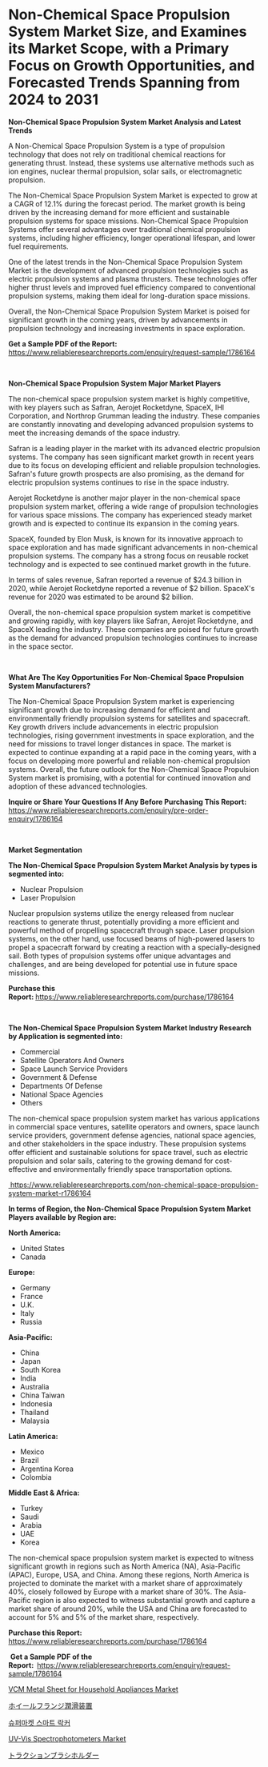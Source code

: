 <p><h1>Non-Chemical Space Propulsion System Market Size, and Examines its Market Scope, with a Primary Focus on Growth Opportunities, and Forecasted Trends Spanning from 2024 to 2031</h1></p><p><strong>Non-Chemical Space Propulsion System Market Analysis and Latest Trends</strong></p>
<p><p>A Non-Chemical Space Propulsion System is a type of propulsion technology that does not rely on traditional chemical reactions for generating thrust. Instead, these systems use alternative methods such as ion engines, nuclear thermal propulsion, solar sails, or electromagnetic propulsion.</p><p>The Non-Chemical Space Propulsion System Market is expected to grow at a CAGR of 12.1% during the forecast period. The market growth is being driven by the increasing demand for more efficient and sustainable propulsion systems for space missions. Non-Chemical Space Propulsion Systems offer several advantages over traditional chemical propulsion systems, including higher efficiency, longer operational lifespan, and lower fuel requirements.</p><p>One of the latest trends in the Non-Chemical Space Propulsion System Market is the development of advanced propulsion technologies such as electric propulsion systems and plasma thrusters. These technologies offer higher thrust levels and improved fuel efficiency compared to conventional propulsion systems, making them ideal for long-duration space missions.</p><p>Overall, the Non-Chemical Space Propulsion System Market is poised for significant growth in the coming years, driven by advancements in propulsion technology and increasing investments in space exploration.</p></p>
<p><strong>Get a Sample PDF of the Report:&nbsp;</strong> <a href="https://www.reliableresearchreports.com/enquiry/request-sample/1786164">https://www.reliableresearchreports.com/enquiry/request-sample/1786164</a></p>
<p>&nbsp;</p>
<p><strong>Non-Chemical Space Propulsion System Major Market Players</strong></p>
<p><p>The non-chemical space propulsion system market is highly competitive, with key players such as Safran, Aerojet Rocketdyne, SpaceX, IHI Corporation, and Northrop Grumman leading the industry. These companies are constantly innovating and developing advanced propulsion systems to meet the increasing demands of the space industry.</p><p>Safran is a leading player in the market with its advanced electric propulsion systems. The company has seen significant market growth in recent years due to its focus on developing efficient and reliable propulsion technologies. Safran's future growth prospects are also promising, as the demand for electric propulsion systems continues to rise in the space industry.</p><p>Aerojet Rocketdyne is another major player in the non-chemical space propulsion system market, offering a wide range of propulsion technologies for various space missions. The company has experienced steady market growth and is expected to continue its expansion in the coming years.</p><p>SpaceX, founded by Elon Musk, is known for its innovative approach to space exploration and has made significant advancements in non-chemical propulsion systems. The company has a strong focus on reusable rocket technology and is expected to see continued market growth in the future.</p><p>In terms of sales revenue, Safran reported a revenue of $24.3 billion in 2020, while Aerojet Rocketdyne reported a revenue of $2 billion. SpaceX's revenue for 2020 was estimated to be around $2 billion.</p><p>Overall, the non-chemical space propulsion system market is competitive and growing rapidly, with key players like Safran, Aerojet Rocketdyne, and SpaceX leading the industry. These companies are poised for future growth as the demand for advanced propulsion technologies continues to increase in the space sector.</p></p>
<p>&nbsp;</p>
<p><strong>What Are The Key Opportunities For Non-Chemical Space Propulsion System Manufacturers?</strong></p>
<p><p>The Non-Chemical Space Propulsion System market is experiencing significant growth due to increasing demand for efficient and environmentally friendly propulsion systems for satellites and spacecraft. Key growth drivers include advancements in electric propulsion technologies, rising government investments in space exploration, and the need for missions to travel longer distances in space. The market is expected to continue expanding at a rapid pace in the coming years, with a focus on developing more powerful and reliable non-chemical propulsion systems. Overall, the future outlook for the Non-Chemical Space Propulsion System market is promising, with a potential for continued innovation and adoption of these advanced technologies.</p></p>
<p><strong>Inquire or Share Your Questions If Any Before Purchasing This Report:</strong> <a href="https://www.reliableresearchreports.com/enquiry/pre-order-enquiry/1786164">https://www.reliableresearchreports.com/enquiry/pre-order-enquiry/1786164</a></p>
<p>&nbsp;</p>
<p><strong>Market Segmentation</strong></p>
<p><strong>The Non-Chemical Space Propulsion System Market Analysis by types is segmented into:</strong></p>
<p><ul><li>Nuclear Propulsion</li><li>Laser Propulsion</li></ul></p>
<p><p>Nuclear propulsion systems utilize the energy released from nuclear reactions to generate thrust, potentially providing a more efficient and powerful method of propelling spacecraft through space. Laser propulsion systems, on the other hand, use focused beams of high-powered lasers to propel a spacecraft forward by creating a reaction with a specially-designed sail. Both types of propulsion systems offer unique advantages and challenges, and are being developed for potential use in future space missions.</p></p>
<p><strong>Purchase this Report:&nbsp;</strong><a href="https://www.reliableresearchreports.com/purchase/1786164">https://www.reliableresearchreports.com/purchase/1786164</a></p>
<p>&nbsp;</p>
<p><strong>The Non-Chemical Space Propulsion System Market Industry Research by Application is segmented into:</strong></p>
<p><ul><li>Commercial</li><li>Satellite Operators And Owners</li><li>Space Launch Service Providers</li><li>Government & Defense</li><li>Departments Of Defense</li><li>National Space Agencies</li><li>Others</li></ul></p>
<p><p>The non-chemical space propulsion system market has various applications in commercial space ventures, satellite operators and owners, space launch service providers, government defense agencies, national space agencies, and other stakeholders in the space industry. These propulsion systems offer efficient and sustainable solutions for space travel, such as electric propulsion and solar sails, catering to the growing demand for cost-effective and environmentally friendly space transportation options.</p></p>
<p><a href="https://www.reliableresearchreports.com/non-chemical-space-propulsion-system-market-r1786164">&nbsp;https://www.reliableresearchreports.com/non-chemical-space-propulsion-system-market-r1786164</a></p>
<p><strong>In terms of Region, the Non-Chemical Space Propulsion System Market Players available by Region are:</strong></p>
<p>
    <p> <strong> North America: </strong>
        <ul>
            <li>United States</li>
            <li>Canada</li>
        </ul>
        </p> 
    <p> <strong> Europe: </strong>
        <ul>
            <li>Germany</li>
            <li>France</li>
            <li>U.K.</li>
            <li>Italy</li>
            <li>Russia</li>
        </ul>
        </p> 
    <p> <strong> Asia-Pacific: </strong>
        <ul>
            <li>China</li>
            <li>Japan</li>
            <li>South Korea</li>
            <li>India</li>
            <li>Australia</li>
            <li>China Taiwan</li>
            <li>Indonesia</li>
            <li>Thailand</li>
            <li>Malaysia</li>
        </ul>
        </p> 
    <p> <strong> Latin America: </strong>
        <ul>
            <li>Mexico</li>
            <li>Brazil</li>
            <li>Argentina Korea</li>
            <li>Colombia</li>
        </ul>
        </p> 
    <p> <strong> Middle East & Africa: </strong>
        <ul>
            <li>Turkey</li>
            <li>Saudi</li>
            <li>Arabia</li>
            <li>UAE</li>
            <li>Korea</li>
        </ul>
    </p>
    </p>
<p><p>The non-chemical space propulsion system market is expected to witness significant growth in regions such as North America (NA), Asia-Pacific (APAC), Europe, USA, and China. Among these regions, North America is projected to dominate the market with a market share of approximately 40%, closely followed by Europe with a market share of 30%. The Asia-Pacific region is also expected to witness substantial growth and capture a market share of around 20%, while the USA and China are forecasted to account for 5% and 5% of the market share, respectively.</p></p>
<p><strong>Purchase this Report: </strong><a href="https://www.reliableresearchreports.com/purchase/1786164">https://www.reliableresearchreports.com/purchase/1786164</a></p>
<p>&nbsp;<strong>Get a Sample PDF of the Report:&nbsp;&nbsp;</strong><a href="https://www.reliableresearchreports.com/enquiry/request-sample/1786164">https://www.reliableresearchreports.com/enquiry/request-sample/1786164</a></p>
<p><strong></strong></p>
<p><p><a href="https://github.com/sonuprakash1/Market-Research-Report-List-3/blob/main/vcm-metal-sheet-for-household-appliances-market.md">VCM Metal Sheet for Household Appliances Market</a></p><p><a href="https://github.com/ReyesKohler20231/Market-Research-Report-List-2/blob/main/5080447105328.md">ホイールフランジ潤滑装置</a></p><p><a href="https://github.com/tasfiyaj85/Market-Research-Report-List-1/blob/main/839401799054.md">슈퍼마켓 스마트 락커</a></p><p><a href="https://github.com/Whitneyboyettebo9kiw7yr13/Market-Research-Report-List-2/blob/main/uv-vis-spectrophotometers-market.md">UV-Vis Spectrophotometers Market</a></p><p><a href="https://github.com/adcxff01450218/Market-Research-Report-List-2/blob/main/5462174105327.md">トラクションブラシホルダー</a></p></p>